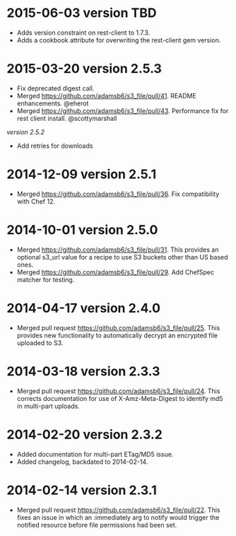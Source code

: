 2015-06-03 version TBD
======================
  * Adds version constraint on rest-client to 1.7.3.
  * Adds a cookbook attribute for overwriting the rest-client gem version.

2015-03-20 version 2.5.3
========================
  * Fix deprecated digest call.
  * Merged https://github.com/adamsb6/s3_file/pull/41. README enhancements. @eherot
  * Merged https://github.com/adamsb6/s3_file/pull/43. Performance fix for rest client install. @scottymarshall

  *version 2.5.2*

  * Add retries for downloads

2014-12-09 version 2.5.1
========================
  * Merged https://github.com/adamsb6/s3_file/pull/36. Fix compatibility with Chef 12.

2014-10-01  version 2.5.0
=========================
  * Merged https://github.com/adamsb6/s3_file/pull/31.  This provides an optional s3_url value for a recipe to use S3 buckets other than US based ones.
  * Merged https://github.com/adamsb6/s3_file/pull/29.  Add ChefSpec matcher for testing.

2014-04-17  version 2.4.0
=========================
* Merged pull request https://github.com/adamsb6/s3_file/pull/25.  This provides new functionality to automatically decrypt an encrypted file uploaded to S3.

2014-03-18  version 2.3.3
=========================
* Merged pull request https://github.com/adamsb6/s3_file/pull/24.  This corrects documentation for use of X-Amz-Meta-Digest to identify md5 in multi-part uploads.

2014-02-20  version 2.3.2
=========================
* Added documentation for multi-part ETag/MD5 issue.
* Added changelog, backdated to 2014-02-14.

2014-02-14  version 2.3.1
=========================
* Merged pull request https://github.com/adamsb6/s3_file/pull/22.  This fixes an issue in which an :immediately arg to notify would trigger the notified resource before file permissions had been set.
